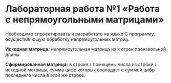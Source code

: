 # Лабораторная работа №1 «Работа с непрямоугольными матрицами»

Необходимо спроектировать и разработать на языке C программу, осуществляющую обработку непрямоугольных матриц.

**Исходная матрица:** непрямоугольная матрица из `N` строк произвольной длины

**Сформированная матрица:** в строке `i` помещены числа из строки `i` исходной матрицы, сумма цифр которых совпадает с суммой цифр последнего
  числа в этой же строке.
